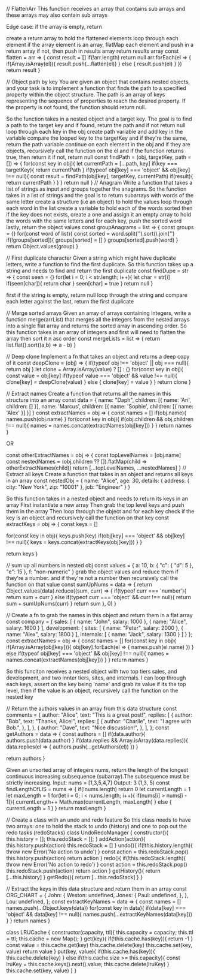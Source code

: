 // FlattenArr
This function receives an array that contains sub arrays and these arrays may also contain sub arrays

Edge case:
if the array is empty, return

create a return array to hold the flattened elements
loop through each element
if the array element is an array, flatMap each element and push in a return array
if not, then push in results array
return results array
const flatten = arr => {
  const result = []
  if(!arr.length) return null
  arr.forEach(el => {
    if(Array.isArray(el)){
      result.push(...flatten(el))
    } else {
      result.push(el)
    }
  })
  return result
}

// Object path by key
You are given an object that contains nested objects, and your task is to implement a function that finds the path to a specified property within the object structure. The path is an array of keys representing the sequence of properties to reach the desired property. If the property is not found, the function should return null.

So the function takes in a nested object and a target key. The goal is to find a path to the target key and if found, return the path and if not return null
loop through each key in the obj
create path variable and add key in the variable
compare the looped key to the targetKey and if they're the same, return the path variable
continue on each element in the obj and if they are objects,
recursively call the function on the el and if the function returns true, then return it
if not, return null
const findPath = (obj, targetKey, path = []) => {
  for(const key in obj){
    let currentPath = [...path, key]
    if(key === targetKey){
      return currentPath
    } 
    if(typeof obj[key] === 'object' && obj[key] !== null){
      const result = findPath(obj[key], targetKey, currentPath)
      if(result){
        return currentPath
      }
    }
  }
  return null
}
// Anagram
Write a function that takes a list of strings as input and groups together the anagrams.
So the function takes in a list of strings and the goal is to return subarrays with words of the same letter
create a structure (i.e an object) to hold the values
loop through each word in the list 
create a variable to hold each of the words sorted
then if the key does not exists, create a one and assign it an empty array to hold the words with the same letters
and for each key, push the sorted word
lastly, return the object values
const groupAnagrams = list => {
  const groups = {}
  for(const word of list){
    const sorted = word.split('').sort().join('')
    if(!groups[sorted]){
      groups[sorted] = []
    }
    groups[sorted].push(word)
  }
  return Object.values(group)
}

// First duplicate character
Given a string which might have duplicate letters, write a function to find the first duplicate.
So this function takes up a string and needs to find and return the first duplicate
const findDupe = str => {
  const seen = {}
  for(let i = 0; i < str.length; i++){
    let char = str[i]
    if(seen[char]){
      return char
    }
    seen[char] = true
  }
  return null
}

first if the string is empty, return null
loop through the string and compare each letter against the last,
return the first duplicate

// Merge sorted arrays
Given an array of arrays containing integers, write a function merge(arrList) that merges all the integers from the nested arrays into a single flat array and returns the sorted array in ascending order.
So this function takes in an array of integers and first will need to flatten the array then sort it n asc order
const mergeLists = list => {
  return list.flat().sort((a,b) => a - b)
}

// Deep clone
Implement a fn that takes an object and returns a deep copy of it
const deepClone = (obj) => {
  if(typeof obj !== 'object' || obj === null){
    return obj
  }
  let clone = Array.isArray(value) ? [] : {}
  for(const key in obj){
    const value = obj[key]
    if(typeof value === 'object' && value !== null){
      clone[key] = deepClone(value)
    } else {
      clone[key] = value
    }
  }
  return clone
}

// Extract names
Create a function that returns all the names in this structure into an array
const data = {
  name: "Daph",
  children: [{
    name: 'Ari',
    children: []
  }],
  name: 'Marcus',
  children: [{
    name: 'Sophie',
  children: [{
    name: 'Alex'
  }]
  }]
}
const extractNames = obj => {
  const names = []
  if(obj.name){
    names.push(obj.name)
  }
  for(const key in obj){
    if(obj.children && obj.children !== null){
      names = names.concat(extractNames(obj[key]))
    }
  }
  return names
}

OR

const otherExtractNames = obj => {
  const topLevelNames = [obj.name]
  const nestedNames = (obj.children ?? []).flatMap(child => otherExtractNames(child))
  return [...topLevelNames, ...nestedNames]
}
// Extract all keys
Create a function that takes in an object and returns all keys in an array
const nestedObj = {
  name: "Alice",
  age: 30,
  details: {
    address: {
    city: "New York",
    zip: "10001"
  },
    job: "Engineer"
  }
}

So this function takes in a nested object and needs to return its keys in an array
First instantiate a new array
Then grab the top level keys and push them in the array
Then loop through the object and for each key
check if the key is an object and recursively call the function on that key
const extractKeys = obj => {
  const keys = []
  
  for(const key in obj){
    keys.push(key)
    if(obj[key] === 'object' && obj[key] !== null){
      keys = keys.concat(extractKeys(obj[key]))
    }
  }
  
  return keys
}

// sum up all numbers in nested obj
const values = {
a: 10,
b: { "c": { "d": 5 }, "e": 15 },
f: "non-numeric"
}
grab the object values and reduce them if they're a number.
and if they're not a number then recursively call the function on that value
const sumUpNums = data => {
  return Object.values(data).reduce((sum, curr) => {
    if(typeof curr === 'number'){
      return sum + curr
    } else if(typeof curr === 'object' && curr !== null){
      return sum + sumUpNums(curr)
    }
    return sum
  }, 0)
}

// Create a fn to grab the names in this object and return them in a flat array
const company = {
  sales: [
    { name: "John", salary: 1000 },
    { name: "Alice", salary: 1600 }
  ],
  development: {
    sites: [
      { name: "Peter", salary: 2000 },
      { name: "Alex", salary: 1800 }
    ],
    internals: [
      { name: "Jack", salary: 1300 }
    ]
  }
};
const extractNames = obj => {
  const names = []
  for(const key in obj){
    if(Array.isArray(obj[key])){
      obj[key].forEach(el => {
      names.push(el.name)
    })
    } else if(typeof obj[key] === 'object' && obj[key] !== null){
      names = names.concat(extractNames(obj[key]))
    }
  }
  return names
}

So this funciton receives a nested object with two top tiers sales, and development, and two innter tiers, sites, and internals. I can loop through each keys, assert on the key being 'name' and grab its value if its the top level, then if the value is an object, recursively call the function on the nested key

// Return the authors values in an array from this data structure
const comments = {
  author: "Alice",
  text: "This is a great post!",
  replies: [
    {
    author: "Bob",
    text: "Thanks, Alice!",
    replies: [
    {
    author: "Charlie",
    text: "I agree with Bob.",
    },
    ],
    },
    {
    author: "Dave",
    text: "Nice discussion!",
    },
  ],
};
const getAuthors = data => {
  const authors = []
  if(data.author){
    authors.push(data.author)
  }
  if(data.replies && Array.isArray(data.replies)){
    data.replies(el => {
      authors.push(...getAuthors(el))
    })
  }

  return authors
}

Given an unsorted array of integers nums, return the length of the longest continuous increasing subsequence (subarray).The subsequence must be strictly increasing.
Input: nums = [1,3,5,4,7]
Output: 3 (1,3, 5)
const findLengthOfLIS = nums => {
  if(!nums.length) return 0
  let currentLength = 1
  let maxLength = 1
  for(let i = 0; i < nums.length; i++){
    if(nums[i] > nums[i - 1]){
      currentLength++
      Math.max(currentLength, maxLength)
    } else {
      currentLength = 1
    }
  }
  return maxLength
}

// Create a class with an undo and redo feature
So this class needs to have two arrays: one to hold the stack to undo (history) and one to pop out the redo tasks (redoStacks)
class UndoRedoManager {
 constructor(){
  this.history = [];
  this.redoStack = [];
 }
 addAction(action){
  this.history.push(action)
  this.redoStack = []
 }
 undo(){
  if(!this.history.length){
    throw new Error('No action to undo')
  }
  const action = this.redoStack.pop()
  this.history.push(action)
  return action
 }
 redo(){
  if(!this.redoStack.length){
    throw new Error('No action to redo')
  }
  const action = this.redoStack.pop()
  this.redoStack.push(action)
  return action
 }
 getHistory(){
  return [...this.history]
 }
 getRedo(){
  return [...this.redoStack]
 }
}

// Extract the keys in this data structure and return them in an array
const ORG_CHART = {
  John: {
    Weston: undefined,
    Jones: {
      Paul: undefined,
    },
  },
  Lou: undefined,
};
const extractKeyNames = data => {
  const names = []
  names.push(...Object.keys(data))
  for(const key in data){
    if(data[key] === 'object' && data[key] !== null){
      names.push(...extractKeyNames(data[key]))
    }
  }
  return names
}

class LRUCache {
  constructor(capacity, ttl){
    this.capacity = capacity;
    this.ttl = ttl;
    this.cache = new Map();
  }
  get(key){
    if(!this.cache.has(key)){
      return -1
    }
    const value = this.cache.get(key)
    this.cache.delete(key)
    this.cache.set(key, value)
    return value
  }
  put(key, value){
    if(this.cache.has(key)){
      this.cache.delete(key)
    } else if(this.cache.size >= this.capacity){
      const lruKey = this.cache.keys().next().value;
      this.cache.delete(lruKey)
    }
    this.cache.set(key, value)
  }
}